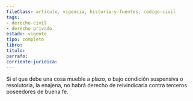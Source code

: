 ```yaml
---
fileClass: articulo, vigencia, historia-y-fuentes, codigo-civil
tags:
- derecho-civil
- derecho-privado
estado: vigente
tipo: completo
libro:
titulo:
parrafo:
corriente-juridica:
---
```

Si el que debe una cosa mueble a plazo, o bajo condición suspensiva o resolutoria, la enajena, no habrá derecho de reivindicarla contra terceros poseedores de buena fe.